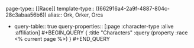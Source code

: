 page-type:: [[Race]]
template-type:: ((662916a4-2a9f-4887-804c-28c3abaa56b6))
alias:: Ork, Orker, Orcs

- query-table:: true
  query-properties:: [:page :character-type :alive :affiliation]
  #+BEGIN_QUERY
  {
  :title "Characters"
  :query (property :race <% current page %>)
  }
  #+END_QUERY